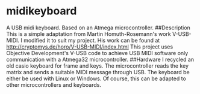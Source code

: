 # midikeyboard
A USB midi keyboard. Based on an Atmega microcontroller.
##Description
This is a simple adaptation from Martin Homuth-Rosemann's work V-USB-MIDI. I modified it to suit my project. His work can be found at http://cryptomys.de/horo/V-USB-MIDI/index.html
This project uses Objective Development's V-USB code to achieve USB MIDI software only communication with a Atmega32 microcontroller. 
##Hardware
I recycled an old casio keyboard for frame and keys. The microcontroller reads the key matrix and sends a suitable MIDI message through USB. The keyboard be either be used with Linux or Windows. Of course, this can be adapted to other microcontrollers and keyboards.

